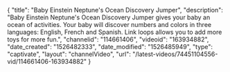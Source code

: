 {
    "title": "Baby Einstein Neptune's Ocean Discovery Jumper",
    "description": "Baby Einstein Neptune's Ocean Discovery Jumper gives your baby an ocean of activities. Your baby will discover numbers and colors in three languages: English, French and Spanish. Link loops allows you to add more toys for more fun.",
    "channelid": "114661406",
    "videoid": "163934882",
    "date_created": "1526482333",
    "date_modified": "1526485949",
    "type": "captivate",
    "layout": "channelVideo",
    "url": "\/latest-videos\/74451104556-vid\/114661406-163934882"
}